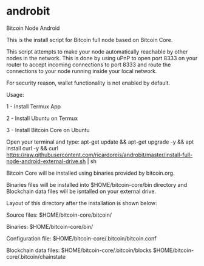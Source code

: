 # androbit
Bitcoin Node Android
     
 This is the install script for Bitcoin full node based on Bitcoin Core.

 This script attempts to make your node automatically reachable by other nodes
 in the network. This is done by using uPnP to open port 8333 on your router
 to accept incoming connections to port 8333 and route the connections to your
 node running inside your local network.

 For security reason, wallet functionality is not enabled by default.

 Usage:
 
 1 - Install Termux App
 
 2 - Install Ubuntu on Termux
 
 3 - Install Bitcoin Core on Ubuntu
 
   Open your terminal and type:
     apt-get update && apt-get upgrade -y && apt install curl -y && curl https://raw.githubusercontent.com/ricardoreis/androbit/master/install-full-node-android-external-drive.sh | sh

 Bitcoin Core will be installed using binaries provided by bitcoin.org.

Binaries files will be installed into $HOME/bitcoin-core/bin directory 
and Blockchain data files will be isntalled on your external drive.

Layout of this  directory after the installation is shown below:

Source files:
   $HOME/bitcoin-core/bitcoin/

Binaries:
   $HOME/bitcoin-core/bin/

Configuration file:
   $HOME/bitcoin-core/.bitcoin/bitcoin.conf

Blockchain data files:
   $HOME/bitcoin-core/.bitcoin/blocks
   $HOME/bitcoin-core/.bitcoin/chainstate
